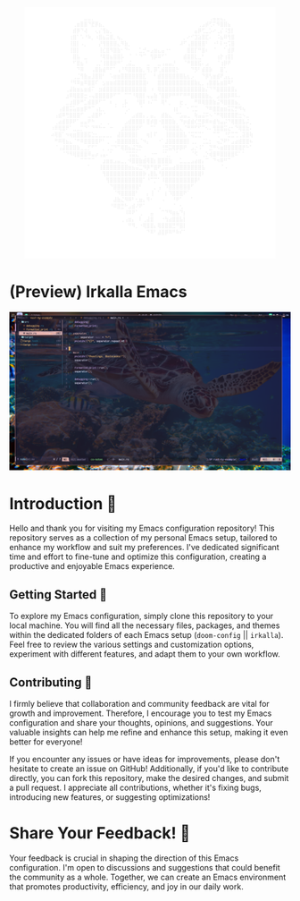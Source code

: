 <p align="center">
  <img src="./assets/png/raccoon.png" alt="Emacs Logo" width="450" height="450"/>
</p>

# (Preview) Irkalla Emacs

![Irkalla Emacs](./assets/png/irkalla.png)

# Introduction 🌱

Hello and thank you for visiting my Emacs configuration repository! This repository serves as a collection of my
personal Emacs setup, tailored to enhance my workflow and suit my preferences. I've dedicated significant time and
effort to fine-tune and optimize this configuration, creating a productive and enjoyable Emacs experience.

## Getting Started 🌻

To explore my Emacs configuration, simply clone this repository to your local machine. You will find all the necessary
files, packages, and themes within the dedicated folders of each Emacs setup (`doom-config` || `irkalla`). Feel free to
review the various settings and customization options, experiment with different features, and adapt them to your own
workflow.

## Contributing 🦝

I firmly believe that collaboration and community feedback are vital for growth and improvement. Therefore, I encourage
you to test my Emacs configuration and share your thoughts, opinions, and suggestions. Your valuable insights can help
me refine and enhance this setup, making it even better for everyone!

If you encounter any issues or have ideas for improvements, please don't hesitate to create an issue on GitHub!
Additionally, if you'd like to contribute directly, you can fork this repository, make the desired changes, and submit a
pull request. I appreciate all contributions, whether it's fixing bugs, introducing new features, or suggesting
optimizations!

# Share Your Feedback! 🎇

Your feedback is crucial in shaping the direction of this Emacs configuration. I'm open to discussions and suggestions
that could benefit the community as a whole. Together, we can create an Emacs environment that promotes productivity,
efficiency, and joy in our daily work.
